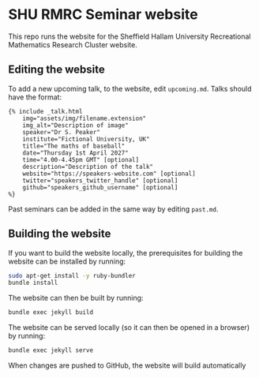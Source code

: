 # SHU RMRC Seminar website
This repo runs the website for the Sheffield Hallam University Recreational
Mathematics Research Cluster website.

## Editing the website
To add a new upcoming talk, to the website, edit `upcoming.md`. Talks should have the format:

```
{% include _talk.html
    img="assets/img/filename.extension"
    img_alt="Description of image"
    speaker="Dr S. Peaker"
    institute="Fictional University, UK"
    title="The maths of baseball"
    date="Thursday 1st April 2027"
    time="4.00-4.45pm GMT" [optional]
    description="Description of the talk"
    website="https://speakers-website.com" [optional]
    twitter="speakers_twitter_handle" [optional]
    github="speakers_github_username" [optional]
%}
```

Past seminars can be added in the same way by editing `past.md`.

## Building the website
If you want to build the website locally, the prerequisites for building the website can be installed by running:

```bash
sudo apt-get install -y ruby-bundler
bundle install
```

The website can then be built by running:

```bash
bundle exec jekyll build
```

The website can be served locally (so it can then be opened in a browser) by running:

```bash
bundle exec jekyll serve
```

When changes are pushed to GitHub, the website will build automatically
